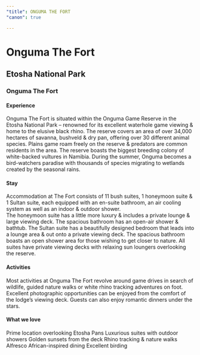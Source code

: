 ```yaml
---
"title": ONGUMA THE FORT
"canon": true

---
```


# Onguma The Fort
## Etosha National Park
### Onguma The Fort

#### Experience
Onguma The Fort is situated within the Onguma Game Reserve in the Etosha National Park – renowned for its excellent waterhole game viewing &amp; home to the elusive black rhino.
The reserve covers an area of over 34,000 hectares of savanna, bushveld &amp; dry pan, offering over 30 different animal species.  Plains game roam freely on the reserve &amp; predators are common residents in the area.
The reserve boasts the biggest breeding colony of white-backed vultures in Namibia.  During the summer, Onguma becomes a bird-watchers paradise with thousands of species migrating to wetlands created by the seasonal rains.

#### Stay
Accommodation at The Fort consists of 11 bush suites, 1 honeymoon suite &amp; 1 Sultan suite, each equipped with an en-suite bathroom, an air cooling system as well as an indoor &amp; outdoor shower.  
The honeymoon suite has a little more luxury &amp; includes a private lounge &amp; large viewing deck.  The spacious bathroom has an open-air shower &amp; bathtub.
The Sultan suite has a beautifully designed bedroom that leads into a lounge area &amp; out onto a private viewing deck.  The spacious bathroom boasts an open shower area for those wishing to get closer to nature.
All suites have private viewing decks with relaxing sun loungers overlooking the reserve.

#### Activities
Most activities at Onguma The Fort revolve around game drives in search of wildlife, guided nature walks or white rhino tracking adventures on foot.
Excellent photographic opportunities can be enjoyed from the comfort of the lodge’s viewing deck.  Guests can also enjoy romantic dinners under the stars.


#### What we love
Prime location overlooking Etosha Pans
Luxurious suites with outdoor showers
Golden sunsets from the deck
Rhino tracking &amp; nature walks
Alfresco African-inspired dining
Excellent birding
